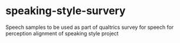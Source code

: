 # speaking-style-survery
Speech samples to be used as part of qualtrics survey for speech for perception alignment of speaking style project
